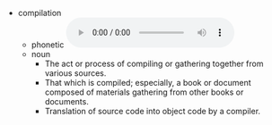- compilation
	- phonetic
	  <audio controls><source src="https://api.dictionaryapi.dev/media/pronunciations/en/compilation-us.mp3"></audio>
	- noun
		- The act or process of compiling or gathering together from various sources.
		- That which is compiled; especially, a book or document composed of materials gathering from other books or documents.
		- Translation of source code into object code by a compiler.